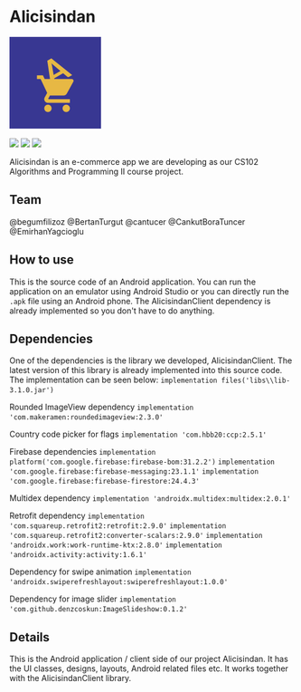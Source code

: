 # Alicisindan

![](https://github.com/CankutBoraTuncer/Alicisindan/blob/main/Alicisindan/app/src/main/res/layouts/advertisement/mipmap-hdpi/app_logo_foreground.png?raw=true)

![](https://img.shields.io/badge/dynamic/xml?color=brightgreen&label=tag&query=app_version&url=https%3A%2F%2Fraw.githubusercontent.com%2FCankutBoraTuncer%2FAlicisindan%2Fmain%2Fversion.xml) ![](https://img.shields.io/badge/dynamic/xml?color=brightgreen&label=release&query=app_version&url=https%3A%2F%2Fraw.githubusercontent.com%2FCankutBoraTuncer%2FAlicisindan%2Fmain%2Fversion.xml) ![](https://img.shields.io/github/issues/CankutBoraTuncer/Alicisindan)

Alicisindan is an e-commerce app we are developing as our CS102 Algorithms and Programming II course project.

## Team
@begumfilizoz
@BertanTurgut
@cantucer
@CankutBoraTuncer
@EmirhanYagcioglu

## How to use
This is the source code of an Android application. You can run the application on an emulator using Android Studio or you can directly run the `.apk` file using an Android phone.
The AlicisindanClient dependency is already implemented so you don't have to do anything.

## Dependencies
One of the dependencies is the library we developed, AlicisindanClient. The latest version of this library is already implemented into this source code. The implementation can be seen below:
`implementation files('libs\\lib-3.1.0.jar')`


Rounded ImageView dependency
`implementation 'com.makeramen:roundedimageview:2.3.0'`

Country code picker for flags
`implementation 'com.hbb20:ccp:2.5.1'`

Firebase dependencies
`implementation platform('com.google.firebase:firebase-bom:31.2.2')`
`implementation 'com.google.firebase:firebase-messaging:23.1.1'`
`implementation 'com.google.firebase:firebase-firestore:24.4.3'`

Multidex dependency
`implementation 'androidx.multidex:multidex:2.0.1'`

Retrofit dependency
`implementation 'com.squareup.retrofit2:retrofit:2.9.0'`
`implementation 'com.squareup.retrofit2:converter-scalars:2.9.0'`
`implementation 'androidx.work:work-runtime-ktx:2.8.0'`
`implementation 'androidx.activity:activity:1.6.1'`

Dependency for swipe animation
`implementation 'androidx.swiperefreshlayout:swiperefreshlayout:1.0.0'`

Dependency for image slider
`implementation 'com.github.denzcoskun:ImageSlideshow:0.1.2'`

## Details
This is the Android application / client side of our project Alicisindan. It has the UI classes, designs, layouts, Android related files etc.
It works together with the AlicisindanClient library.